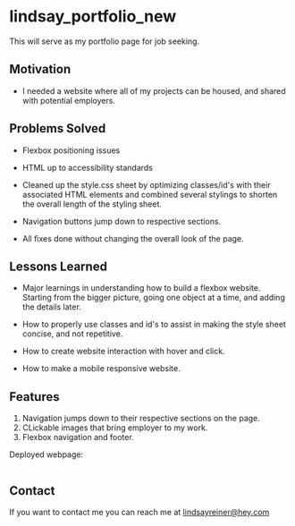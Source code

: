 # lindsay_portfolio_new

This will serve as my portfolio page for job seeking.

## Motivation

* I needed a website where all of my projects can be housed, and shared with potential employers.

## Problems Solved

* Flexbox positioning issues

* HTML up to accessibility standards

* Cleaned up the style.css sheet by optimizing classes/id's with their associated HTML elements and combined several stylings to shorten the overall length of the styling sheet.

* Navigation buttons jump down to respective sections.

* All fixes done without changing the overall look of the page.

## Lessons Learned

* Major learnings in understanding how to build a flexbox website. Starting from the bigger picture, going one object at a time, and adding the details later.

* How to properly use classes and id's to assist in making the style sheet concise, and not repetitive.

* How to create website interaction with hover and click.

* How to make a mobile responsive website.

## Features

1. Navigation jumps down to their respective sections on the page.
2. CLickable images that bring employer to my work.
3. Flexbox navigation and footer.



Deployed webpage: 


<img src="">


## Contact

If you want to contact me you can reach me at lindsayreiner@hey.com

